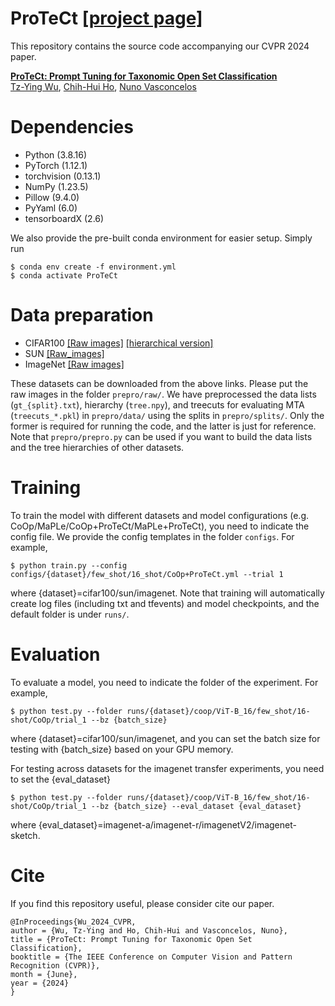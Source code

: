 # ProTeCt [[project page]](http://www.svcl.ucsd.edu/projects/protect)
This repository contains the source code accompanying our CVPR 2024 paper.  

[<b>ProTeCt: Prompt Tuning for Taxonomic Open Set Classification</b>](https://arxiv.org/pdf/2306.02240)  
[Tz-Ying Wu](http://www.svcl.ucsd.edu/people/gina), [Chih-Hui Ho](http://www.svcl.ucsd.edu/people/johnho), [Nuno Vasconcelos](http://www.svcl.ucsd.edu/~nuno)

# Dependencies
- Python (3.8.16)
- PyTorch (1.12.1)
- torchvision (0.13.1)
- NumPy (1.23.5)
- Pillow (9.4.0)
- PyYaml (6.0)
- tensorboardX (2.6)

We also provide the pre-built conda environment for easier setup. Simply run
```
$ conda env create -f environment.yml
$ conda activate ProTeCt
```

# Data preparation
- CIFAR100 
[[Raw images]](https://www.cs.toronto.edu/~kriz/cifar.html) [[hierarchical version]](https://drive.google.com/file/d/1v4YbWqiwmKI-_aZcPwmE7n2zqg-d6RmL/view?usp=sharing)
- SUN
[[Raw_images]](https://vision.princeton.edu/projects/2010/SUN/)
- ImageNet
[[Raw images]](http://image-net.org/download-images)

These datasets can be downloaded from the above links.
Please put the raw images in the folder `prepro/raw/`. We have preprocessed the data lists (`gt_{split}.txt`), hierarchy (`tree.npy`), and treecuts for evaluating MTA (`treecuts_*.pkl`) in `prepro/data/` using the splits in `prepro/splits/`. Only the former is required for running the code, and the latter is just for reference. Note that `prepro/prepro.py` can be used if you want to build the data lists and the tree hierarchies of other datasets. 

# Training
To train the model with different datasets and model configurations (e.g. CoOp/MaPLe/CoOp+ProTeCt/MaPLe+ProTeCt), you need to indicate the config file. We provide the config templates in the folder `configs`. For example,
```
$ python train.py --config configs/{dataset}/few_shot/16_shot/CoOp+ProTeCt.yml --trial 1
```
where {dataset}=cifar100/sun/imagenet.
Note that training will automatically create log files (including txt and tfevents) and model checkpoints, and the default folder is under `runs/`.

# Evaluation
To evaluate a model, you need to indicate the folder of the experiment. For example,
```
$ python test.py --folder runs/{dataset}/coop/ViT-B_16/few_shot/16-shot/CoOp/trial_1 --bz {batch_size}
```
where {dataset}=cifar100/sun/imagenet, and you can set the batch size for testing with {batch_size} based on your GPU memory.

For testing across datasets for the imagenet transfer experiments, you need to set the {eval_dataset}
```
$ python test.py --folder runs/{dataset}/coop/ViT-B_16/few_shot/16-shot/CoOp/trial_1 --bz {batch_size} --eval_dataset {eval_dataset}
```
where {eval_dataset}=imagenet-a/imagenet-r/imagenetV2/imagenet-sketch.



# Cite
If you find this repository useful, please consider cite our paper.
```
@InProceedings{Wu_2024_CVPR,
author = {Wu, Tz-Ying and Ho, Chih-Hui and Vasconcelos, Nuno},
title = {ProTeCt: Prompt Tuning for Taxonomic Open Set Classification},
booktitle = {The IEEE Conference on Computer Vision and Pattern Recognition (CVPR)},
month = {June},
year = {2024}
}
```
